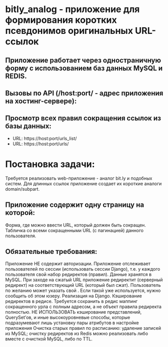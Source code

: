 # bitly_analog - приложение для формирования коротких псевдонимов оригинальных URL-ссылок

## Приложение работает через одностраничную форму с использованием баз данных MySQL и REDIS.

## Вызовы по API (/host:port/ - адрес приложения на хостинг-сервере):

## Просмотр всех правил сокращения ссылок из базы данных: 
* URL: https://host:port/urls_list/
* URL: https://host:port/urls/

# Постановка задачи:
Требуется реализовать web-приложение - аналог bit.ly и подобных систем.
Для длинных ссылок приложение создает их короткие аналоги domain/subpart.

## Приложение содержит одну страницу на которой:
Форма, где можно ввести URL, который должен быть сокращен.
Табличка со всеми сокращенными URL (с пагинацией) данного пользователя.

## Обязательные требования:
Приложение НЕ содержит авторизации.
Приложение отслеживает пользователей по сессии (использовать сессии Django), т.е. у каждого пользователя свой набор редиректов (правил).
Данные хранятся в MySQL.
При заходе на сжатый URL приложение редиректит (серверный редирект) на соответствующий URL (который был сжат).
Пользователь по желанию может указать свой <subpart>. Если такой <subpart> уже используется, нужно сообщить об этом юзеру.
Реализация на Django.
Кэширование редиректов в редисе. Требуется сохранить в редис маппинг сокращенного урла с полным адресом, а не объект правила редиректа полностью. НЕ ИСПОЛЬЗОВАТЬ кэширование представлений, QuerySet’ов, и иные высокоуровневые способы, которые подразумевают лишь установку пары атрибутов в настройке приложения
Очистка старых правил по расписанию:
удаление записей из MySQL; 
очистку редиректов из Redis можно реализовать либо вместе с очисткой MySQL, либо по TTL.
